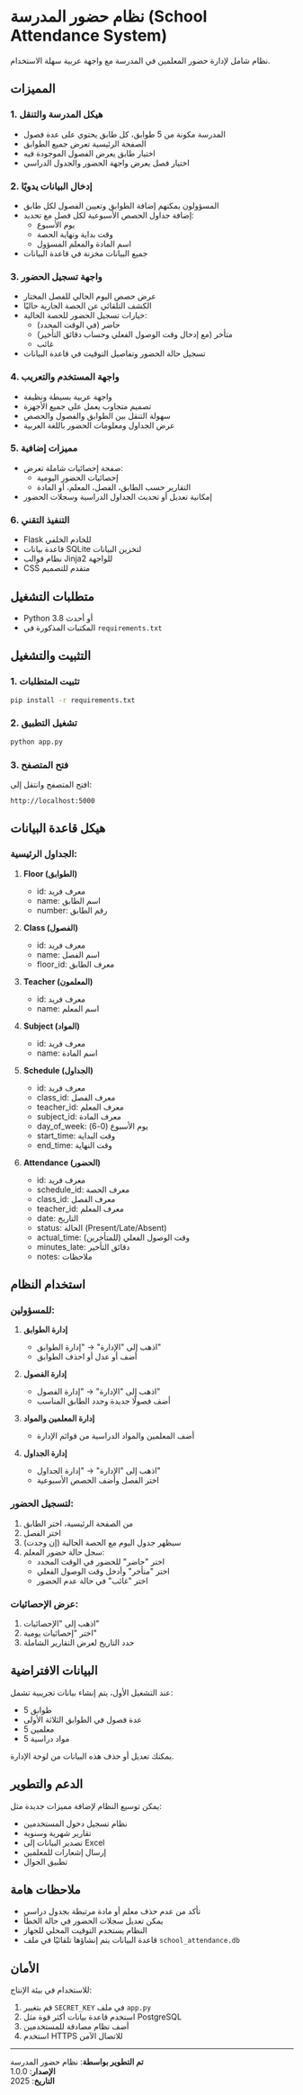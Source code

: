 # نظام حضور المدرسة (School Attendance System)

نظام شامل لإدارة حضور المعلمين في المدرسة مع واجهة عربية سهلة الاستخدام.

## المميزات

### 1. هيكل المدرسة والتنقل
- المدرسة مكونة من 5 طوابق، كل طابق يحتوي على عدة فصول
- الصفحة الرئيسية تعرض جميع الطوابق
- اختيار طابق يعرض الفصول الموجودة فيه
- اختيار فصل يعرض واجهة الحضور والجدول الدراسي

### 2. إدخال البيانات يدويًا
- المسؤولون يمكنهم إضافة الطوابق وتعيين الفصول لكل طابق
- إضافة جداول الحصص الأسبوعية لكل فصل مع تحديد:
  - يوم الأسبوع
  - وقت بداية ونهاية الحصة
  - اسم المادة والمعلم المسؤول
- جميع البيانات مخزنة في قاعدة البيانات

### 3. واجهة تسجيل الحضور
- عرض حصص اليوم الحالي للفصل المختار
- الكشف التلقائي عن الحصة الجارية حاليًا
- خيارات تسجيل الحضور للحصة الحالية:
  - حاضر (في الوقت المحدد)
  - متأخر (مع إدخال وقت الوصول الفعلي وحساب دقائق التأخير)
  - غائب
- تسجيل حالة الحضور وتفاصيل التوقيت في قاعدة البيانات

### 4. واجهة المستخدم والتعريب
- واجهة عربية بسيطة ونظيفة
- تصميم متجاوب يعمل على جميع الأجهزة
- سهولة التنقل بين الطوابق والفصول والحصص
- عرض الجداول ومعلومات الحضور باللغة العربية

### 5. مميزات إضافية
- صفحة إحصائيات شاملة تعرض:
  - إحصائيات الحضور اليومية
  - التقارير حسب الطابق، الفصل، المعلم، أو المادة
- إمكانية تعديل أو تحديث الجداول الدراسية وسجلات الحضور

### 6. التنفيذ التقني
- Flask للخادم الخلفي
- قاعدة بيانات SQLite لتخزين البيانات
- نظام قوالب Jinja2 للواجهة
- CSS متقدم للتصميم

## متطلبات التشغيل

- Python 3.8 أو أحدث
- المكتبات المذكورة في `requirements.txt`

## التثبيت والتشغيل

### 1. تثبيت المتطلبات

```bash
pip install -r requirements.txt
```

### 2. تشغيل التطبيق

```bash
python app.py
```

### 3. فتح المتصفح

افتح المتصفح وانتقل إلى:
```
http://localhost:5000
```

## هيكل قاعدة البيانات

### الجداول الرئيسية:

1. **Floor (الطوابق)**
   - id: معرف فريد
   - name: اسم الطابق
   - number: رقم الطابق

2. **Class (الفصول)**
   - id: معرف فريد
   - name: اسم الفصل
   - floor_id: معرف الطابق

3. **Teacher (المعلمون)**
   - id: معرف فريد
   - name: اسم المعلم

4. **Subject (المواد)**
   - id: معرف فريد
   - name: اسم المادة

5. **Schedule (الجداول)**
   - id: معرف فريد
   - class_id: معرف الفصل
   - teacher_id: معرف المعلم
   - subject_id: معرف المادة
   - day_of_week: يوم الأسبوع (0-6)
   - start_time: وقت البداية
   - end_time: وقت النهاية

6. **Attendance (الحضور)**
   - id: معرف فريد
   - schedule_id: معرف الحصة
   - class_id: معرف الفصل
   - teacher_id: معرف المعلم
   - date: التاريخ
   - status: الحالة (Present/Late/Absent)
   - actual_time: وقت الوصول الفعلي (للمتأخرين)
   - minutes_late: دقائق التأخير
   - notes: ملاحظات

## استخدام النظام

### للمسؤولين:

1. **إدارة الطوابق**
   - اذهب إلى "الإدارة" → "إدارة الطوابق"
   - أضف أو عدل أو احذف الطوابق

2. **إدارة الفصول**
   - اذهب إلى "الإدارة" → "إدارة الفصول"
   - أضف فصولًا جديدة وحدد الطابق المناسب

3. **إدارة المعلمين والمواد**
   - أضف المعلمين والمواد الدراسية من قوائم الإدارة

4. **إدارة الجداول**
   - اذهب إلى "الإدارة" → "إدارة الجداول"
   - اختر الفصل وأضف الحصص الأسبوعية

### لتسجيل الحضور:

1. من الصفحة الرئيسية، اختر الطابق
2. اختر الفصل
3. سيظهر جدول اليوم مع الحصة الحالية (إن وجدت)
4. سجل حالة حضور المعلم:
   - اختر "حاضر" للحضور في الوقت المحدد
   - اختر "متأخر" وأدخل وقت الوصول الفعلي
   - اختر "غائب" في حالة عدم الحضور

### عرض الإحصائيات:

1. اذهب إلى "الإحصائيات"
2. اختر "إحصائيات يومية"
3. حدد التاريخ لعرض التقارير الشاملة

## البيانات الافتراضية

عند التشغيل الأول، يتم إنشاء بيانات تجريبية تشمل:
- 5 طوابق
- عدة فصول في الطوابق الثلاثة الأولى
- 5 معلمين
- 5 مواد دراسية

يمكنك تعديل أو حذف هذه البيانات من لوحة الإدارة.

## الدعم والتطوير

يمكن توسيع النظام لإضافة مميزات جديدة مثل:
- نظام تسجيل دخول المستخدمين
- تقارير شهرية وسنوية
- تصدير البيانات إلى Excel
- إرسال إشعارات للمعلمين
- تطبيق الجوال

## ملاحظات هامة

- تأكد من عدم حذف معلم أو مادة مرتبطة بجدول دراسي
- يمكن تعديل سجلات الحضور في حالة الخطأ
- النظام يستخدم التوقيت المحلي للجهاز
- قاعدة البيانات يتم إنشاؤها تلقائيًا في ملف `school_attendance.db`

## الأمان

للاستخدام في بيئة الإنتاج:
1. قم بتغيير `SECRET_KEY` في ملف `app.py`
2. استخدم قاعدة بيانات أكثر قوة مثل PostgreSQL
3. أضف نظام مصادقة للمستخدمين
4. استخدم HTTPS للاتصال الآمن

---

**تم التطوير بواسطة**: نظام حضور المدرسة  
**الإصدار**: 1.0.0  
**التاريخ**: 2025


